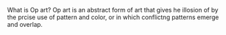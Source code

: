   What is Op art? 
  Op art is an abstract form of art that gives he illosion of by the prcise use of pattern and color, or in which conflictng
patterns emerge and overlap. 

  
